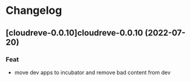# Changelog


## [cloudreve-0.0.10]cloudreve-0.0.10 (2022-07-20)

### Feat

- move dev apps to incubator and remove bad content from dev

